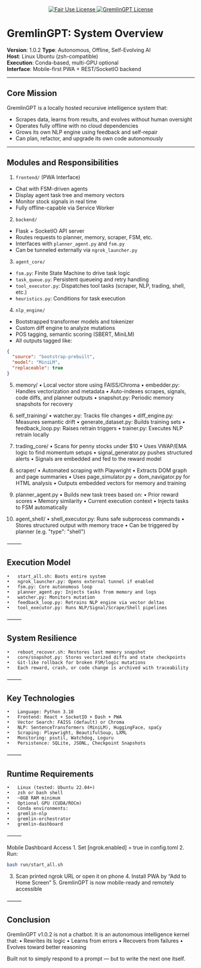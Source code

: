 <link rel="stylesheet" type="text/css" href="docs/custom.css">
<div align="center">
  <a
href="https://github.com/statikfintechllc/AscendAI/blob/master/About Us/LICENSE.md">
    <img src="https://img.shields.io/badge/FAIR%20USE-black?style=for-the-badge&logo=dragon&logoColor=gold" alt="Fair Use License"/>
  </a>
  <a href="https://github.com/statikfintechllc/AscendAI/blob/master/About Us/LICENSE.md">
    <img src="https://img.shields.io/badge/GREMLINGPT%20v1.0-darkred?style=for-the-badge&logo=dragon&logoColor=gold" alt="GremlinGPT License"/>
  </a>
</div>

# GremlinGPT: System Overview

**Version**: 1.0.2 
**Type**: Autonomous, Offline, Self-Evolving AI  
**Host**: Linux Ubuntu (zsh-compatible)  
**Execution**: Conda-based, multi-GPU optional  
**Interface**: Mobile-first PWA + REST/SocketIO backend

---

## Core Mission

GremlinGPT is a locally hosted recursive intelligence system that:

- Scrapes data, learns from results, and evolves without human oversight  
- Operates fully offline with no cloud dependencies  
- Grows its own NLP engine using feedback and self-repair  
- Can plan, refactor, and upgrade its own code autonomously  

---

## Modules and Responsibilities

1. `frontend/` (PWA Interface)
- Chat with FSM-driven agents  
- Display agent task tree and memory vectors  
- Monitor stock signals in real time  
- Fully offline-capable via Service Worker  

2. `backend/`
- Flask + SocketIO API server  
- Routes requests to planner, memory, scraper, FSM, etc.  
- Interfaces with `planner_agent.py` and `fsm.py`  
- Can be tunneled externally via `ngrok_launcher.py`  

3. `agent_core/`
- `fsm.py`: Finite State Machine to drive task logic  
- `task_queue.py`: Persistent queueing and retry handling  
- `tool_executor.py`: Dispatches tool tasks (scraper, NLP, trading, shell, etc.)  
- `heuristics.py`: Conditions for task execution  

4. `nlp_engine/`
- Bootstrapped transformer models and tokenizer  
- Custom diff engine to analyze mutations  
- POS tagging, semantic scoring (SBERT, MiniLM)  
- All outputs tagged like:
```json
{
  "source": "bootstrap-prebuilt",
  "model": "MiniLM",
  "replaceable": true
}
```
5. memory/
	•	Local vector store using FAISS/Chroma
	•	embedder.py: Handles vectorization and metadata
	•	Auto-indexes scrapes, signals, code diffs, and planner outputs
	•	snapshot.py: Periodic memory snapshots for recovery

6. self_training/
	•	watcher.py: Tracks file changes
	•	diff_engine.py: Measures semantic drift
	•	generate_dataset.py: Builds training sets
	•	feedback_loop.py: Raises retrain triggers
	•	trainer.py: Executes NLP retrain locally

7. trading_core/
	•	Scans for penny stocks under $10
	•	Uses VWAP/EMA logic to find momentum setups
	•	signal_generator.py pushes structured alerts
	•	Signals are embedded and fed to the reward model

8. scraper/
	•	Automated scraping with Playwright
	•	Extracts DOM graph and page summaries
	•	Uses page_simulator.py + dom_navigator.py for HTML analysis
	•	Outputs embedded vectors for memory and training

9. planner_agent.py
	•	Builds new task trees based on:
	•	Prior reward scores
	•	Memory similarity
	•	Current execution context
	•	Injects tasks to FSM automatically

10. agent_shell/
	•	shell_executor.py: Runs safe subprocess commands
	•	Stores structured output with memory trace
	•	Can be triggered by planner (e.g. "type": "shell")

⸻

## Execution Model
	•	start_all.sh: Boots entire system
	•	ngrok_launcher.py: Opens external tunnel if enabled
	•	fsm.py: Core autonomous loop
	•	planner_agent.py: Injects tasks from memory and logs
	•	watcher.py: Monitors mutation
	•	feedback_loop.py: Retrains NLP engine via vector deltas
	•	tool_executor.py: Runs NLP/Signal/Scrape/Shell pipelines

⸻

## System Resilience
	•	reboot_recover.sh: Restores last memory snapshot
	•	core/snapshot.py: Stores vectorized diffs and state checkpoints
	•	Git-like rollback for broken FSM/logic mutations
	•	Each reward, crash, or code change is archived with traceability

⸻

## Key Technologies
	•	Language: Python 3.10
	•	Frontend: React + SocketIO + Dash + PWA
	•	Vector Search: FAISS (default) or Chroma
	•	NLP: SentenceTransformers (MiniLM), HuggingFace, spaCy
	•	Scraping: Playwright, BeautifulSoup, LXML
	•	Monitoring: psutil, Watchdog, Loguru
	•	Persistence: SQLite, JSONL, Checkpoint Snapshots

⸻

## Runtime Requirements
	•	Linux (tested: Ubuntu 22.04+)
	•	zsh or bash shell
	•	~8GB RAM minimum
	•	Optional GPU (CUDA/ROCm)
	•	Conda environments:
	•	gremlin-nlp
	•	gremlin-orchestrator
	•	gremlin-dashboard

⸻

Mobile Dashboard Access
	1.	Set [ngrok.enabled] = true in config.toml
	2.	Run:
```bash
bash run/start_all.sh
```
3.	Scan printed ngrok URL or open it on phone
	4.	Install PWA by “Add to Home Screen”
	5.	GremlinGPT is now mobile-ready and remotely accessible

⸻

## Conclusion

GremlinGPT v1.0.2 is not a chatbot.
It is an autonomous intelligence kernel that:
	•	Rewrites its logic
	•	Learns from errors
	•	Recovers from failures
	•	Evolves toward better reasoning

Built not to simply respond to a prompt —
but to write the next one itself.
